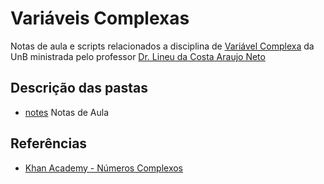 # Variáveis Complexas

 Notas de aula e scripts relacionados a disciplina de [Variável Complexa](https://matriculaweb.unb.br/graduacao/disciplina.aspx?cod=113069) da UnB ministrada pelo professor [Dr. Lineu da Costa Araujo Neto](http://buscatextual.cnpq.br/buscatextual/visualizacv.do?id=K4795786A0)

## Descrição das pastas
 * [notes](notes) Notas de Aula

## Referências

 * [Khan Academy - Números Complexos](https://pt.khanacademy.org/math/precalculus/imaginary-and-complex-numbers)